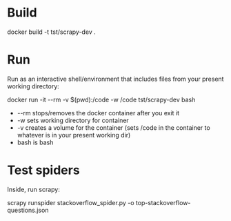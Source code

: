 Build
============

docker build -t tst/scrapy-dev .


Run
============

Run as an interactive shell/environment that includes files from your present working directory:

docker run -it --rm -v $(pwd):/code -w /code tst/scrapy-dev bash

* --rm stops/removes the docker container after you exit it 
* -w sets working directory for container
* -v creates a volume for the container (sets /code in the container to whatever is in your present working dir)
* bash is bash



Test spiders
============

Inside, run scrapy:

scrapy runspider stackoverflow_spider.py -o top-stackoverflow-questions.json
